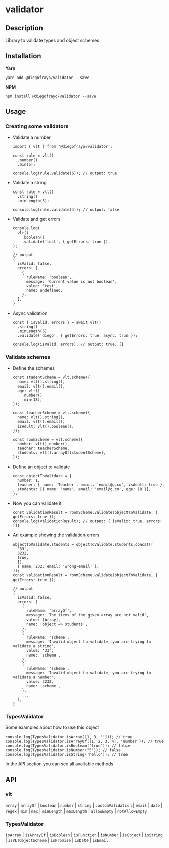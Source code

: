# validator

## Description

Library to validate types and object schemes



## Installation

**Yarn**
```
yarn add @diegofrayo/validator --save
```

**NPM**
```
npm install @diegofrayo/validator --save
```



## Usage

### Creating some validators

- Validate a number
  ```
  import { vlt } from '@diegofrayo/validator';

  const rule = vlt()
    .number()
    .min(5);

  console.log(rule.validate(6)); // output: true
  ```

- Validate a string
  ```
  const rule = vlt()
    .string()
    .minLength(5);

  console.log(rule.validate(4)); // output: false
  ```

- Validate and get errors
  ```
  console.log(
    vlt()
      .boolean()
      .validate('test', { getErrors: true }),
  );

  // output
  {
    isValid: false,
    errors: [
      {
        ruleName: 'boolean',
        message: 'Current value is not boolean',
        value: 'test',
        name: undefined,
      },
    ],
  }
  ```

- Async validation
  ```
  const { isValid, errors } = await vlt()
    .string()
    .minLength(5)
    .validate('diego', { getErrors: true, async: true });

  console.log(isValid, errors); // output: true, []
  ```


### Validate schemes

- Define the schemes
  ```
  const studentScheme = vlt.scheme({
    name: vlt().string(),
    email: vlt().email(),
    age: vlt()
      .number()
      .min(18),
  });

  const teacherScheme = vlt.scheme({
    name: vlt().string(),
    email: vlt().email(),
    isAdult: vlt().boolean(),
  });

  const roomScheme = vlt.scheme({
    number: vlt().number(),
    teacher: teacherScheme,
    students: vlt().arrayOf(studentScheme),
  });
  ```

- Define an object to validate
  ```
  const objectToValidate = {
    number: 1,
    teacher: { name: 'Teacher', email: 'email@g.co', isAdult: true },
    students: [{ name: 'name', email: 'email@g.co', age: 18 }],
  };
  ```

- Now you can validate it
  ```
  const validationResult = roomScheme.validate(objectToValidate, { getErrors: true });
  console.log(validationResult); // output: { isValid: true, errors: []}
  ```

- An example showing the validation errors
  ```
  objectToValidate.students = objectToValidate.students.concat([
    '33',
    3232,
    true,
    [],
    { name: 232, email: 'wrong-email' },
  ]);
  const validationResult = roomScheme.validate(objectToValidate, { getErrors: true });

  // output
  {
    isValid: false,
    errors: [
      {
        ruleName: 'arrayOf',
        message: 'The items of the given array are not valid',
        value: [Array],
        name: 'object => students',
      },
      {
        ruleName: 'scheme',
        message: 'Invalid object to validate, you are trying to validate a string',
        value: '33',
        name: 'scheme',
      },
      {
        ruleName: 'scheme',
        message: 'Invalid object to validate, you are trying to validate a number',
        value: 3232,
        name: 'scheme',
      },
      ...
    ],
  }
  ```


### TypesValidator

Some examples about how to use this object

```
console.log(TypesValidator.isArray([1, 3, ''])); // true
console.log(TypesValidator.isArrayOf([1, 2, 3, 4], 'number')); // true
console.log(TypesValidator.isBoolean('true')); // false
console.log(TypesValidator.isNumber("5")); // false
console.log(TypesValidator.isString('hello')); // true
```

In the API section you can see all available methods



## API

### vlt

`array` | `arrayOf` | `boolean` | `number` | `string` | `customValidation` | `email` | `date` | `regex` | `min` | `max` | `minLength` | `maxLength` | `allowEmpty` | `notAllowEmpty`


### TypesValidator

`isArray` | `isArrayOf` | `isBoolean` | `isFunction` | `isNumber` | `isObject` | `isString` | `isVLTObjectScheme` | `isPromise` | `isDate` | `isEmail`
